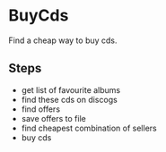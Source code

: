 # BuyCds

Find a cheap way to buy cds.

## Steps

* get list of favourite albums
* find these cds on discogs
* find offers
* save offers to file
* find cheapest combination of sellers
* buy cds
